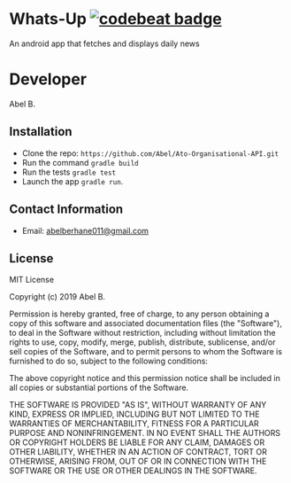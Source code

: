 # Whats-Up [![codebeat badge](https://codebeat.co/badges/39d0a34c-34b4-48a0-bbc8-2df40ca1f48b)](https://codebeat.co/projects/github-com-abel-b-whats-up-master)
An android app that fetches and displays daily news

# Developer
Abel B.

## Installation

* Clone the repo: `https://github.com/Abel/Ato-Organisational-API.git`
* Run the command `gradle build`
* Run the tests `gradle test`
* Launch the app `gradle run`.

## Contact Information
* Email: abelberhane011@gmail.com
## License

MIT License

Copyright (c) 2019 Abel B.

Permission is hereby granted, free of charge, to any person obtaining a copy of this software and associated documentation files (the "Software"), to deal in the Software without restriction, including without limitation the rights to use, copy, modify, merge, publish, distribute, sublicense, and/or sell copies of the Software, and to permit persons to whom the Software is furnished to do so, subject to the following conditions:

The above copyright notice and this permission notice shall be included in all copies or substantial portions of the Software.

THE SOFTWARE IS PROVIDED "AS IS", WITHOUT WARRANTY OF ANY KIND, EXPRESS OR IMPLIED, INCLUDING BUT NOT LIMITED TO THE WARRANTIES OF MERCHANTABILITY, FITNESS FOR A PARTICULAR PURPOSE AND NONINFRINGEMENT. IN NO EVENT SHALL THE AUTHORS OR COPYRIGHT HOLDERS BE LIABLE FOR ANY CLAIM, DAMAGES OR OTHER LIABILITY, WHETHER IN AN ACTION OF CONTRACT, TORT OR OTHERWISE, ARISING FROM, OUT OF OR IN CONNECTION WITH THE SOFTWARE OR THE USE OR OTHER DEALINGS IN THE SOFTWARE.

